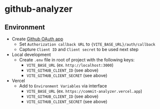 # github-analyzer

## Environment

- Create [Github OAuth app](https://github.com/settings/developers)
  - Set `Authorization callback URL` to `{VITE_BASE_URL}/auth/callback`
  - Capture `Client ID` and `Client secret` to be used next step
- Local development
  - Create `.env` file in root of project with the following keys:
    - `VITE_BASE_URL` (ex. `http://localhost:3000`)
    - `VITE_GITHUB_CLIENT_ID` (see above)
    - `VITE_GITHUB_CLIENT_SECRET` (see above)
- Vercel
  - Add to `Environment Variables` via interface
    - `VITE_BASE_URL` (ex. `https://commit-analyzer.vercel.app`)
    - `VITE_GITHUB_CLIENT_ID` (see above)
    - `VITE_GITHUB_CLIENT_SECRET` (see above)
